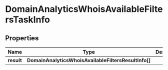 # DomainAnalyticsWhoisAvailableFiltersTaskInfo

## Properties

| Name | Type | Description | Notes |
|------------ | ------------- | ------------- | -------------|
**result** | **DomainAnalyticsWhoisAvailableFiltersResultInfo[]** |  |[optional]|